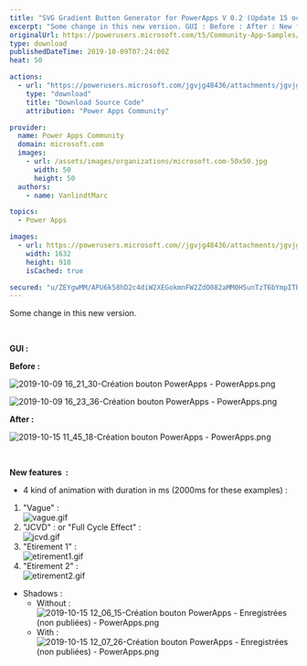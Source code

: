 ```yaml
---
title: "SVG Gradient Button Generator for PowerApps V 0.2 (Update 15 october)"
excerpt: "Some change in this new version. GUI : Before : After : New features : 4 kind of animation with duration in ms (2000ms for these examples) :"
originalUrl: https://powerusers.microsoft.com/t5/Community-App-Samples/SVG-Gradient-Button-Generator-for-PowerApps-V-0-2-Update-15/td-p/378843
type: download
publishedDateTime: 2019-10-09T07:24:00Z
heat: 50

actions:
  - url: "https://powerusers.microsoft.com/jgvjg48436/attachments/jgvjg48436/AppFeedbackGallery/279/5/Cr%C3%A9ation%20bouton%20PowerApps%20(1).msapp"
    type: "download"
    title: "Download Source Code"
    attribution: "Power Apps Community"

provider:
  name: Power Apps Community
  domain: microsoft.com
  images:
    - url: /assets/images/organizations/microsoft.com-50x50.jpg
      width: 50
      height: 50
  authors:
    - name: VanlindtMarc

topics:
  - Power Apps

images:
  - url: https://powerusers.microsoft.com//jgvjg48436/attachments/jgvjg48436/AppFeedbackGallery/279/1/2019-10-09%2016_21_30-Cr%C3%A9ation%20bouton%20PowerApps%20-%20PowerApps.png
    width: 1632
    height: 918
    isCached: true

secured: "u/ZEYgwMM/APU6k58hD2c4diW2XEGokmnFW2ZdO082aMM0H5unTzT6bYmpITBuTc5FcyfdgUYCifzq6f3jZ9Dyp+I6fTPZeBWFvuoUgoVPXda3sOcQtKBGT3Zbx5ALW+y2JVGuMFS9vMUcPjHoi2vW7LBqnUPT/qRlLWNQZa3UbQuQ48u6gi+AbEGZNCQtP5+JqarBLvV21CWpp91jBHf0/u2FjWxuH/hvBu678h5fHto2kxS0cktCOC6sdADnTJPcbg2b0tnU1btB8RqI/14ZQbgTpNW5U2SnJwlYCI/1p+541rOo4IF2Vlsqb05El/r3Hr3qfzxwgI/gtoTQrr/Unj+yB2w4HcprXlbnEt8rdjgVdB17GNzSNls1+TERcrLb6TtpjrzUeDG+W8G7GRrEGDEhVawfyigp+TrWiaqPfXyYAyKbj8eXCGGkvy9t+5;SvWoCoxsLIAHcllfsIEjlg=="
---
```

<p>Some change in this new version.</p><p>&nbsp;</p><p><strong>GUI :</strong></p><p><strong>Before :</strong></p><p><span class="lia-inline-image-display-wrapper lia-image-align-inline" image-alt="2019-10-09 16_21_30-Création bouton PowerApps - PowerApps.png" style="width: 400px;"><img src="https://powerusers.microsoft.com/t5/image/serverpage/image-id/91724i07483ABC1C837217/image-size/medium?v=1.0&amp;px=400" title="2019-10-09 16_21_30-Création bouton PowerApps - PowerApps.png" alt="2019-10-09 16_21_30-Création bouton PowerApps - PowerApps.png" li-image-url="https://powerusers.microsoft.com/t5/image/serverpage/image-id/91724i07483ABC1C837217?v=1.0" li-image-display-id="'91724i07483ABC1C837217'" li-message-uid="'378843'" li-messages-message-image="true" li-bindable="" class="lia-media-image" tabindex="0" li-bypass-lightbox-when-linked="true" li-use-hover-links="false"></span></p><p><span class="lia-inline-image-display-wrapper lia-image-align-inline" image-alt="2019-10-09 16_23_36-Création bouton PowerApps - PowerApps.png" style="width: 400px;"><img src="https://powerusers.microsoft.com/t5/image/serverpage/image-id/91725iDED8FCD63D68E2F0/image-size/medium?v=1.0&amp;px=400" title="2019-10-09 16_23_36-Création bouton PowerApps - PowerApps.png" alt="2019-10-09 16_23_36-Création bouton PowerApps - PowerApps.png" li-image-url="https://powerusers.microsoft.com/t5/image/serverpage/image-id/91725iDED8FCD63D68E2F0?v=1.0" li-image-display-id="'91725iDED8FCD63D68E2F0'" li-message-uid="'378843'" li-messages-message-image="true" li-bindable="" class="lia-media-image" tabindex="0" li-bypass-lightbox-when-linked="true" li-use-hover-links="false"></span></p><p><strong>After :</strong></p><p><span class="lia-inline-image-display-wrapper lia-image-align-inline" image-alt="2019-10-15 11_45_18-Création bouton PowerApps - PowerApps.png" style="width: 400px;"><img src="https://powerusers.microsoft.com/t5/image/serverpage/image-id/92755iDB569BEAEAF0A1CB/image-size/medium?v=1.0&amp;px=400" title="2019-10-15 11_45_18-Création bouton PowerApps - PowerApps.png" alt="2019-10-15 11_45_18-Création bouton PowerApps - PowerApps.png" li-image-url="https://powerusers.microsoft.com/t5/image/serverpage/image-id/92755iDB569BEAEAF0A1CB?v=1.0" li-image-display-id="'92755iDB569BEAEAF0A1CB'" li-message-uid="'378843'" li-messages-message-image="true" li-bindable="" class="lia-media-image" tabindex="0" li-bypass-lightbox-when-linked="true" li-use-hover-links="false"></span></p><p>&nbsp;</p><p><strong>New features&nbsp; :</strong></p><ul><li>4 kind of animation with duration in ms (2000ms for these examples) :</li></ul><ol><li>"Vague" :&nbsp;<br><span class="lia-inline-image-display-wrapper lia-image-align-inline" image-alt="vague.gif" style="width: 256px;"><img src="https://powerusers.microsoft.com/t5/image/serverpage/image-id/92756i979DE896359440AB/image-size/large?v=1.0&amp;px=999" title="vague.gif" alt="vague.gif" li-image-url="https://powerusers.microsoft.com/t5/image/serverpage/image-id/92756i979DE896359440AB?v=1.0" li-image-display-id="'92756i979DE896359440AB'" li-message-uid="'378843'" li-messages-message-image="true" li-bindable="" class="lia-media-image" tabindex="0" li-bypass-lightbox-when-linked="true" li-use-hover-links="false"></span></li><li>"JCVD" : or "Full Cycle Effect" :<br><span class="lia-inline-image-display-wrapper lia-image-align-inline" image-alt="jcvd.gif" style="width: 256px;"><img src="https://powerusers.microsoft.com/t5/image/serverpage/image-id/92757i0A7F1918226B89F8/image-size/large?v=1.0&amp;px=999" title="jcvd.gif" alt="jcvd.gif" li-image-url="https://powerusers.microsoft.com/t5/image/serverpage/image-id/92757i0A7F1918226B89F8?v=1.0" li-image-display-id="'92757i0A7F1918226B89F8'" li-message-uid="'378843'" li-messages-message-image="true" li-bindable="" class="lia-media-image" tabindex="0" li-bypass-lightbox-when-linked="true" li-use-hover-links="false"></span></li><li>"Etirement 1" :<br><span class="lia-inline-image-display-wrapper lia-image-align-inline" image-alt="etirement1.gif" style="width: 256px;"><img src="https://powerusers.microsoft.com/t5/image/serverpage/image-id/92759iCEFE26E2A3F03D3E/image-size/large?v=1.0&amp;px=999" title="etirement1.gif" alt="etirement1.gif" li-image-url="https://powerusers.microsoft.com/t5/image/serverpage/image-id/92759iCEFE26E2A3F03D3E?v=1.0" li-image-display-id="'92759iCEFE26E2A3F03D3E'" li-message-uid="'378843'" li-messages-message-image="true" li-bindable="" class="lia-media-image" tabindex="0" li-bypass-lightbox-when-linked="true" li-use-hover-links="false"></span></li><li>"Etirement 2" :<br><span class="lia-inline-image-display-wrapper lia-image-align-inline" image-alt="etirement2.gif" style="width: 256px;"><img src="https://powerusers.microsoft.com/t5/image/serverpage/image-id/92760i33198845B9016694/image-size/large?v=1.0&amp;px=999" title="etirement2.gif" alt="etirement2.gif" li-image-url="https://powerusers.microsoft.com/t5/image/serverpage/image-id/92760i33198845B9016694?v=1.0" li-image-display-id="'92760i33198845B9016694'" li-message-uid="'378843'" li-messages-message-image="true" li-bindable="" class="lia-media-image" tabindex="0" li-bypass-lightbox-when-linked="true" li-use-hover-links="false"></span></li></ol><ul><li>Shadows :&nbsp;<ul><li>Without :&nbsp;<br><span class="lia-inline-image-display-wrapper lia-image-align-inline" image-alt="2019-10-15 12_06_15-Création bouton PowerApps - Enregistrées (non publiées) - PowerApps.png" style="width: 144px;"><img src="https://powerusers.microsoft.com/t5/image/serverpage/image-id/92763i4143FC8869B3A5F7/image-size/large?v=1.0&amp;px=999" title="2019-10-15 12_06_15-Création bouton PowerApps - Enregistrées (non publiées) - PowerApps.png" alt="2019-10-15 12_06_15-Création bouton PowerApps - Enregistrées (non publiées) - PowerApps.png" li-image-url="https://powerusers.microsoft.com/t5/image/serverpage/image-id/92763i4143FC8869B3A5F7?v=1.0" li-image-display-id="'92763i4143FC8869B3A5F7'" li-message-uid="'378843'" li-messages-message-image="true" li-bindable="" class="lia-media-image" tabindex="0" li-bypass-lightbox-when-linked="true" li-use-hover-links="false"></span></li><li>With :<br><span class="lia-inline-image-display-wrapper lia-image-align-inline" image-alt="2019-10-15 12_07_26-Création bouton PowerApps - Enregistrées (non publiées) - PowerApps.png" style="width: 144px;"><img src="https://powerusers.microsoft.com/t5/image/serverpage/image-id/92766iA3DCA674AACEA9FB/image-size/large?v=1.0&amp;px=999" title="2019-10-15 12_07_26-Création bouton PowerApps - Enregistrées (non publiées) - PowerApps.png" alt="2019-10-15 12_07_26-Création bouton PowerApps - Enregistrées (non publiées) - PowerApps.png" li-image-url="https://powerusers.microsoft.com/t5/image/serverpage/image-id/92766iA3DCA674AACEA9FB?v=1.0" li-image-display-id="'92766iA3DCA674AACEA9FB'" li-message-uid="'378843'" li-messages-message-image="true" li-bindable="" class="lia-media-image" tabindex="0" li-bypass-lightbox-when-linked="true" li-use-hover-links="false"></span></li></ul></li></ul><p>&nbsp;</p><p>&nbsp;</p><p>&nbsp;</p><p>&nbsp;</p>

